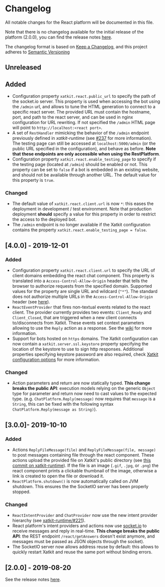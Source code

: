 # Changelog

All notable changes for the React platform will be documented in this file.

Note that there is no changelog available for the initial release of the platform (2.0.0), you can find the release notes [here](https://github.com/xatkit-bot-platform/xatkit-react-platform/releases).

The changelog format is based on [Keep a Changelog](https://keepachangelog.com/en/1.0.0/), and this project adheres to [Semantic Versioning](https://semver.org/v2.0.0.html)

## Unreleased

## Added

- Configuration property `xatkit.react.public_url` to specify the path of the socket.io server. This property is used when accessing the bot using the `/admin` url, and allows to tune the HTML generation to connect to a specific react server. The provided URL must contain the hostname, port, and path to the react server, and can be used in nginx configuration for URL rewriting. If not specified the `/admin` HTML page will point to `http://localhost:<react port>`.
- A set of `RestHandler` mimicking the behavior of the `/admin` endpoint previously defined in *xatkit-runtime* (see [#237](https://github.com/xatkit-bot-platform/xatkit-runtime/issues/237) for more information). The testing page can still be accessed at `localhost:5000/admin` (or the public URL specified in the configuration), and behave as before. **Note that these endpoints are only accessible when using the RestPlatform**.
- Configuration property `xatkit.react.enable_testing_page` to specify if the testing page (located at `/admin`) should be enabled or not. This property can be set to `false` if a bot is embedded in an existing website, and should not be available through another URL. The default value for this property is `true`.

### Changed

- The default value of `xatkit.react.client.url` is now `*`: this eases the deployment in development / test environment. Note that production deployment **should** specify a value for this property in order to restrict the access to the deployed bot.
- The `/admin` endpoint is no longer available if the Xatkit configuration contains the property `xatkit.react.enable_testing_page = false`.

## [4.0.0] - 2019-12-01

### Added

- Configuration property `xatkit.react.client.url` to specify the URL of client domains embedding the react chat component.  This property is translated into a `Access-Control-Allow-Origin` header that tells the browser to authorize requests from the specified domain. Supported values for the property are single URL and wildcard (`"*"`). The standard does not authorize multiple URLs in the `Access-Control-Allow-Origin` header (see [here]( https://developer.mozilla.org/en-US/docs/Web/HTTP/Headers/Access-Control-Allow-Origin )).
- `ReactEventProvider` that fires non-textual events related to the react client. The provider currently provides two events: `Client_Ready` and `Client_Closed`, that are triggered when a new client connects to/disconnects from Xatkit. These events set context parameters allowing to use the `Reply` action as a response. See the [wiki]( https://github.com/xatkit-bot-platform/xatkit-releases/wiki/Xatkit-React-Platform#reacteventprovider-events) for more information.
- Support for bots hosted on `https` domains. The Xatkit configuration can now contain a `xatkit.server.ssl.keystore` property specifying the location of the keystore to use to sign http responses. Additional properties specifying keystore password are also required, check [Xatkit configuration options](https://github.com/xatkit-bot-platform/xatkit-releases/wiki/Xatkit-Options) for more information. 

### Changed
- Action parameters and return are now statically typed. **This change breaks the public API**: execution models relying on the generic `Object` type for parameter and return now need to cast values to the expected type. (e.g. `ChatPlatform.Reply(message)` now requires that `message` is a `String`, this can be fixed with the following syntax `ChatPlatform.Reply(message as String)`).  

## [3.0.0]- 2019-10-10

### Added

- Actions `ReplyFileMessage(file)` and `ReplyFileMessage(file, message)` to post messages containing file through the react component. These actions upload the provided file on Xatkit's public directory (see [this commit on xatkit-runtime](https://github.com/xatkit-bot-platform/xatkit-runtime/commit/cdb0521320e2606a4ae3a5e4c12618ad018afaf8)). If the file is an image (`.gif`, `.jpg`, or `.png`) the react component prints a clickable thumbnail of the image, otherwise a link is created to open the file or download it.
- `ReactPlatform.shutdown()` is now automatically called on JVM shutdown. This ensures the the SocketIO server has been properly stopped.

### Changed

- `ReactIntentProvider` and `ChatProvider` now use the new intent provider hierarchy (see [xatkit-runtime/#221](https://github.com/xatkit-bot-platform/xatkit-runtime/issues/221)).
- React platform's intent providers and actions now use [socket.io](https://socket.io/) to receive messages and reply in real-time. **This change breaks the public API**: the REST endpoint `/react/getAnswers` doesn't exist anymore, and messages must be passed as JSON objects through the socket).
- The SocketIO server now allows address reuse by default: this allows to quickly restart Xatkit and reuse the same port without binding errors.

## [2.0.0] - 2019-08-20 

See the release notes [here](https://github.com/xatkit-bot-platform/xatkit-react-platform/releases).
